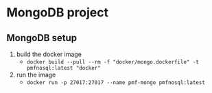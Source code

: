 # MongoDB project

## MongoDB setup

1. build the docker image
   - `docker build --pull --rm -f "docker/mongo.dockerfile" -t pmfnosql:latest "docker"`
2. run the image
   - `docker run -p 27017:27017 --name pmf-mongo pmfnosql:latest`
